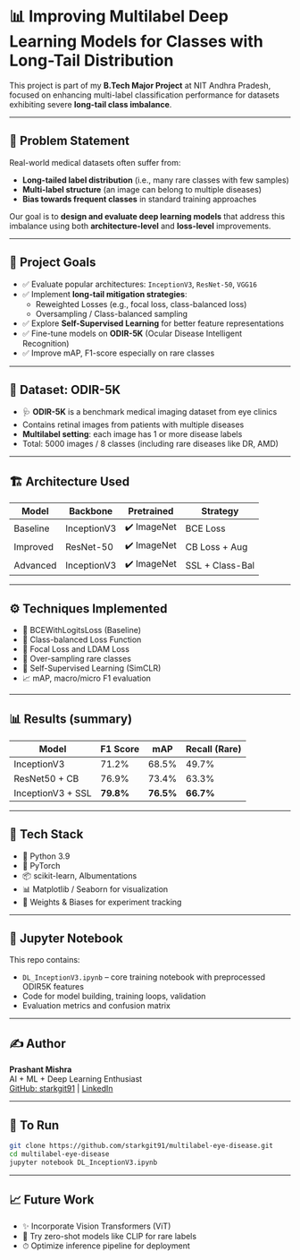 # 📊 Improving Multilabel Deep Learning Models for Classes with Long-Tail Distribution

This project is part of my **B.Tech Major Project** at NIT Andhra Pradesh, focused on enhancing multi-label classification performance for datasets exhibiting severe **long-tail class imbalance**.

---

## 🧠 Problem Statement

Real-world medical datasets often suffer from:
- **Long-tailed label distribution** (i.e., many rare classes with few samples)
- **Multi-label structure** (an image can belong to multiple diseases)
- **Bias towards frequent classes** in standard training approaches

Our goal is to **design and evaluate deep learning models** that address this imbalance using both **architecture-level** and **loss-level** improvements.

---

## 🔬 Project Goals

- ✅ Evaluate popular architectures: `InceptionV3`, `ResNet-50`, `VGG16`
- ✅ Implement **long-tail mitigation strategies**:
  - Reweighted Losses (e.g., focal loss, class-balanced loss)
  - Oversampling / Class-balanced sampling
- ✅ Explore **Self-Supervised Learning** for better feature representations
- ✅ Fine-tune models on **ODIR-5K** (Ocular Disease Intelligent Recognition)
- ✅ Improve mAP, F1-score especially on rare classes

---

## 🧪 Dataset: ODIR-5K

- 🩺 **ODIR-5K** is a benchmark medical imaging dataset from eye clinics
- Contains retinal images from patients with multiple diseases
- **Multilabel setting**: each image has 1 or more disease labels
- Total: 5000 images / 8 classes (including rare diseases like DR, AMD)

---

## 🏗️ Architecture Used

| Model           | Backbone      | Pretrained | Strategy         |
|----------------|---------------|------------|------------------|
| Baseline        | InceptionV3   | ✔️ ImageNet | BCE Loss         |
| Improved        | ResNet-50     | ✔️ ImageNet | CB Loss + Aug    |
| Advanced        | InceptionV3   | ✔️ ImageNet | SSL + Class-Bal  |

---

## ⚙️ Techniques Implemented

- 📐 BCEWithLogitsLoss (Baseline)
- 🔄 Class-balanced Loss Function
- 🧪 Focal Loss and LDAM Loss
- 🔁 Over-sampling rare classes
- 🧠 Self-Supervised Learning (SimCLR)
- 📈 mAP, macro/micro F1 evaluation

---

## 📊 Results (summary)

| Model              | F1 Score | mAP    | Recall (Rare) |
|-------------------|----------|--------|----------------|
| InceptionV3        | 71.2%    | 68.5%  | 49.7%           |
| ResNet50 + CB      | 76.9%    | 73.4%  | 63.3%           |
| InceptionV3 + SSL  | **79.8%** | **76.5%** | **66.7%**     |

---

## 🧰 Tech Stack

- 🐍 Python 3.9
- 🧠 PyTorch
- 📦 scikit-learn, Albumentations
- 📊 Matplotlib / Seaborn for visualization
- 🪪 Weights & Biases for experiment tracking

---

## 🧪 Jupyter Notebook

This repo contains:
- `DL_InceptionV3.ipynb` – core training notebook with preprocessed ODIR5K features
- Code for model building, training loops, validation
- Evaluation metrics and confusion matrix

---

## ✍️ Author

**Prashant Mishra**  
AI + ML + Deep Learning Enthusiast  
[GitHub: starkgit91](https://github.com/starkgit91) | [LinkedIn](https://linkedin.com/in/prashant-mishra-976708157/)  

---

## 📌 To Run

```bash
git clone https://github.com/starkgit91/multilabel-eye-disease.git
cd multilabel-eye-disease
jupyter notebook DL_InceptionV3.ipynb
```

---

## 📈 Future Work

- ✨ Incorporate Vision Transformers (ViT)
- 🧠 Try zero-shot models like CLIP for rare labels
- ⏱ Optimize inference pipeline for deployment